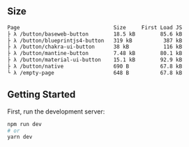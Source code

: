 ## Size


```bash
Page                              Size     First Load JS
├ λ /button/baseweb-button        18.5 kB        85.6 kB
├ λ /button/blueprintjs4-button   319 kB          387 kB
├ λ /button/chakra-ui-button      38 kB           116 kB
├ λ /button/mantine-button        7.48 kB        80.1 kB
├ λ /button/material-ui-button    15.1 kB        92.9 kB
├ λ /button/native                690 B          67.8 kB
└ λ /empty-page                   648 B          67.8 kB
```



## Getting Started

First, run the development server:

```bash
npm run dev
# or
yarn dev
```

